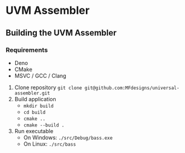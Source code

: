 # UVM Assembler

## Building the UVM Assembler

### Requirements
- Deno
- CMake
- MSVC / GCC / Clang

1. Clone repository `git clone git@github.com:MFdesigns/universal-assembler.git`
2. Build application
   - `mkdir build`
   - `cd build`
   - `cmake ..`
   - `cmake --build .`
3. Run executable
   - On Windows: `./src/Debug/bass.exe`
   - On Linux: `./src/bass`
